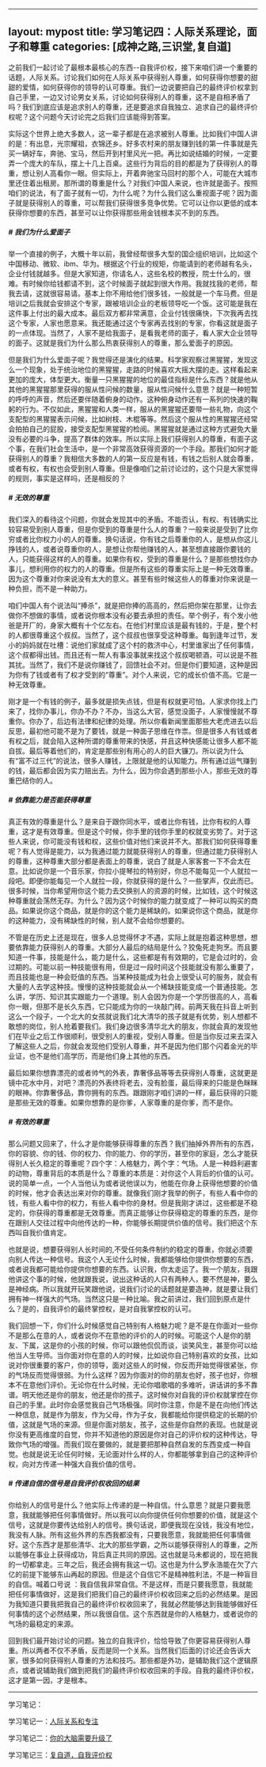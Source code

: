 ***

layout: mypost
title: 学习笔记四：人际关系理论，面子和尊重
categories: [成神之路,三识堂,复自道]
---



之前我们一起讨论了最根本最核心的东西--自我评价权，接下来咱们讲一个重要的话题，人际关系。讨论我们如何在人际关系中获得别人尊重，如何获得你想要的甜甜的爱情，如何获得你的领导的认可尊重。我们一边说要把自己的最终评价权拿到自己手里，一边又讨论男女关系，讨论如何获得别人的尊重，这不是自相矛盾了吗？我们到底应该是追求别人的尊重，还是要追求自我独立、追求自己的最终评价权呢？这个问题今天讨论完之后我们应该能得到答案。

实际这个世界上绝大多数人，这一辈子都是在追求被别人尊重。比如我们中国人讲的是：有出息，光宗耀祖，衣锦还乡。好多农村来的朋友赚到钱的第一件事就是先买一辆好车，奔驰、宝马，然后开到村里风光一把。再比如说结婚的时候，一定要弄一个庞大的车队，摆上十几上百桌。这些行为背后的目的都是为了获得别人的尊重，想让别人高看你一眼。但实际上，开着奔驰宝马回村的那个人，可能在大城市里还住着出租房。那所谓的尊重是什么？对我们中国人来说，也许就是面子。按照咱们的说法，有了面子就有一切，为什么呢？为什么我们这么重视面子呢？因为面子就是获得别人的尊重，可以帮我们获得很多竞争优势。它可以让你以更低的成本获得你想要的东西，甚至可以让你获得那些用金钱根本买不到的东西。

##### # 我们为什么爱面子

 举一个直接的例子，大概十年以前，我曾经帮很多大型的国企组织培训，比如这个中国移动、微软、ibm、华为。根据这个行业的规矩，你能请到的老师越有名头，企业付钱就越多。但是大家知道，你请名人，这些名校的教授，院士什么的，很难。有时候你给钱都请不到，这个时候面子就起到很大作用。我就找我的老师，帮我去请，这就很容易请。基本上你不用给他们很多钱，一般就是一个车马费。但是培训之后我就会安排这个专家，跟被培训企业的老板领导吃一个饭。这可能是我在这件事上付出的最大成本。最后双方都非常满意，企业付钱很痛快，下次我再去找这个专家，人家也愿意来。我还能通过这个专家再去找别的专家，你看这就是面子的一点体现。当然了，人家不是给我面子，是看我老师的面子，看人家大企业领导的面子。这就是我们为什么那么热衷获得别人的尊重，那么爱面子的原因。

但是我们为什么爱面子呢？我觉得还是演化的结果。科学家观察过黑猩猩，发现这么一个现象，处于统治地位的黑猩猩，走路的时候喜欢大摇大摆的走。这样看起来更加的庞大，体型更大。衡量一只黑猩猩的地位的最佳指标是什么东西？就是他从其他的黑猩猩那里获得的服从性问候的数量，服从性问候什么意思？就是一种短暂的呼呼的声音，然后还要伴随着俯身的动作。这种俯身动作还有一系列的快速的鞠躬的行为。不仅如此，黑猩猩和人类一样，服从的黑猩猩还要带一些礼物，向这个支配型的黑猩猩表示问候，比如树枝、木棍等等。然后这个服从性的黑猩猩还经常会拍拍自己的屁股，接受支配型黑猩猩的检阅。黑猩猩就是通过这种方式避免大量没有必要的斗争，提高了群体的效率。所以实际上我们获得别人的尊重，有面子这个事，在我们社会生活中，是一个非常高效获得资源的一个手段。那我们如何才能获得别人的尊重？我相信大多数的人的第一反应是有钱，有钱之后别人就会尊重，或者有权，有权也会受到别人尊重。但是像咱们之前讨论过的，这个只是大家觉得的规则，事实是这样吗，还是相反的？

##### # 无效的尊重

我们深入的看待这个问题，你就会发现其中的矛盾。不能否认，有权、有钱确实比较容易受到别人尊重，但是你受到的尊重是什么人的尊重？一般来说是受到了比你穷或者比你权力小的人的尊重。换句话说，你有钱之后尊重你的人，是想从你这儿挣钱的人，或者说尊重你的人，是想让你帮他赚钱的人，甚至想直接跟你要钱的人，只能获得这样的人的尊重。如果你有权，受到的尊重是什么？是那些想找你办事儿，想利用你的权力的人的尊重。但是所有这些的尊重实际上是一种无效尊重。因为这个尊重对你来说没有太大的意义。甚至有些时候这些人的尊重对你来说是一种负担，而不是一种助力。

咱们中国人有个说法叫“捧杀”，就是把你捧的高高的，然后把你架在那里，让你去做你不想做的事情，或者说你根本没有必要去承担的责任。举个例子，有个发小他爸是开厂的，身家大概有十个亿左右。在他们村里应该是最有钱的，于是，整个村的人都很尊重这个叔叔。当然了，这个叔叔也很享受这种尊重。每到逢年过节，发小的妈妈就在吐槽：说他们家就成了这个村的救济中心，村里谁家出了任何事情，这个叔都得出钱。而且还有一帮人有事没事就来找这个叔叔喝顿酒，可以说是不胜其扰。当然了，我们不是说你赚钱了，回馈社会不对。但是你们要知道，这种是因为你有了钱或者有了权才受到的“尊重”。对个人来说，它的成长价值不高。它是一种无效尊重。

刚才是一个有钱的例子，最多就是损失点钱，但是有权就更可怕。人家求你找上门来了，找你办事儿，你办不办？不办，当这么大官，感觉没面子，人家慢慢就不尊重你。你办了，后边有法律和纪律的处理。所以你看新闻里面那些大老虎进去以后反思，最初他可能不是为了要钱，就是一种面子思维在作祟。但是很多人有钱或者有权之后，就会陷入这种所谓的尊重带来的快感，并且这种快感能让很多人都不能自拔。最后等着他们的，肯定是那些别有用心的人的巨大镰刀。所以说为什么有“富不过三代”的说法，很多人赚钱，上限就是他的认知能力。所有通过运气赚到的钱，最后都会因为实力赔出去。为什么，因为你会遇到那些小人，那些无效的尊重巴结你的人。

##### # 依靠能力是否能获得尊重

真正有效的尊重是什么？是来自于跟你同水平，或者比你有钱，比你有权的人尊重，这才是有效尊重。但是这个时候，你手里的钱你手里的权就变劣势了。对于这些人来说，你可能没有钱和权，这些价值对他们来说并不大。那我们如何获得尊重呢？有人觉得是能力，以为我通过能力就能获得别人的尊重，但通过能力获得别人的尊重，这种尊重大部分都是表面上的尊重，说白了就是人家客套一下不会太在意。比如说你是一个音乐家，你拉小提琴拉的特别好，你总不能每见一个人就拉一段吧。即便你能每见一个人就拉一段，你就获得的是什么？一些掌声，仅此而已。很多时候，当你希望用你这个能力去交换别人的资源的时候，比如钱，这个时候这种尊重就会荡然无存。为什么？因为这个时候你的能力就变成了一种可以购买的商品。如果说你这个商品，就是你的这个能力是稀缺的。如果说你这个商品，就是你的这种能力，没有稀缺性的时候，别人就不会给你想要的。

不管是在历史上还是现在，很多人总觉得怀才不遇，实际上就是抱着这种思想，想要依靠能力获得别人的尊重。大部分人最后的结局是什么？狡兔死走狗烹。而且要知道一件事，技能是什么，能力是什么，这些都是有有效期的，它是会过时的，会过期的。可能以前一种技能很有用，但是过一段时间这个技能就没有那么重要了，而且技能也是一种会贬值的东西。当某种技能成为社会上很受认可的服务，就会有大量的人去学这种技。慢慢的这种技能就会从一个稀缺技能变成一个普通技能。怎么讲，学历、知识其实跟能力一个道理。别人会因为你是一个学历很高的人，高看你一眼，但那不是长久东西，它只能成为你的一块敲门砖。前两天我在抖音上听到这么一个段子，一个北大的女孩就说我们北大清华的孩子就是有优势，别人想都不敢想的岗位，别人抢着要我们。我们身边很多清华北大的朋友，你就会真的发现他们在毕业之后工作很顺利，很受别人的重视，受别人尊重。但是当你反过来去深入了解这些人之后，你就会发现他们受别人尊重，并不是因为他们那个闪着金光的毕业证，也不是他们高学历，而是他们身上其他的东西。

最后如果你想靠漂亮的或者帅气的外表，靠奢侈品等等去获得别人尊重，这就更是镜中花水中月，对吧？漂亮的外表终将老去，没有脸蛋，最后得来的只能是色眯眯的眼神。你靠奢侈品，靠你拥有的东西。跟跟刚才咱们讲的一样，最后获得的只能是那些无效的尊重。如果你想靠的是你爹，人家尊重的是你爹，而不是你。

##### # 有效的尊重

那么问题又回来了，什么才是你能够获得尊重的东西？我们抽掉外界所有的东西，你的容貌、你的钱、你的权力、你的能力、你的学历，甚至你的家庭，怎么才能获得别人长久稳定的尊重呢？四个字：人格魅力，两个字：气场。人是一种趋利避害的动物，尊重背后的本质是什么？尊重的本质是：对你这个人背后的价值的认可。说的简单一点，一个人当他认为或者说他误以为，他能在你身上获得他想要的价值的时候，他才会表达出来对你的尊重。就像我们刚才我举的例子，有些人看中你的钱，有些人看中你的权力，有些人看中你的身材。但是我刚才讲过，这些都是不稳定的，你获得的尊重都是无效尊重。而真正能够让你获得稳定的尊重的东西，是你在跟别人交往过程中向他传达的一种，你能够长期提供价值的信号。我们把这个东西叫自我价值肯定。

也就是说，想要获得别人长时间的,不受任何条件制约的稳定的尊重，你就必须要向别人传达一种信号。我这个人无论什么时候，我都能够给你提供你想要的东西，或者说我都可能给你提供你想要的东西。认识我，你太走运了。我一个朋友，我跟他讲这个事的时候，他就跟我说，说出这种话的人只有两种人，要不然是神，要么是神经病。所以我就开玩笑跟他说，说我们讨论的话题就是要造神，就是要让我们拥有神一样强大的气场。当然这只是一种比喻。我之前讲过，我们回到原点是什么？是的，自我评价的最终掌控权，是对自我掌控权的认可。

我们回想一下，你们什么时候感觉自己特别有人格魅力呢？是不是在你面对一些你不是那么在意的人，或者说你不在意他的评价的人的时候。可能这个人是你的朋友、下属，这是你的小孩的时候，你可以跟他侃侃而谈，谈笑风生，甚至你可以给他当人生导师。当你面对你在意的人的时候，比如说你自己特别喜欢的女孩，比如说对你很重要的客户，你的领导，面对这些人的时候，你反而开始觉得很紧张，你的气场反而觉得很弱。为什么这样？因为你面对的你的朋友也好，孩子也好，你根本不在意他们评价。无论你在什么时候，无论你唱歌唱的多难听，讲话讲的多不靠谱。明天他还是你的朋友，他还是你的孩子。这时候你对自我的评价权就掌控在你自己的手里。此时你会感觉我自己气场极强。同时你注意，你是不是在向他们传达一种信息，就是作为朋友，作为父母，作为子女，我都能给你提供稳定的长期的价值，这就是气场的来源。但是你面对朋友，孩子，这些是你自然的表现。也就是说你没有更高维度的自觉，你并不知道他的原因是你对自己的评价权的这种传达，导致你气场的增强。而我们现在要做的，就是要把那种自然自发的东西变成一种自觉。也就是说无论任何时候，无论面对什么样的人，你都能够拿到自己的这种评价权，向对方传递一种强大自我价值的信号。

##### # 传递自信的信号是自我评价权收回的结果

你给别人的信号是什么？他实际上传递的是一种自信。什么意思？就是只要我愿意，我就能够把任何事情做好。所以我可以向你提供任何你想要的价值，就是这个信号，这就是你要传达给别人的信号。换句话说，即便我现在没钱，我没有地位，我没有人脉。所有这些外界的东西我都没有，只要我愿意，我就能把任何事情做好。这个东西才是那些清华、北大的那些学霸，之所以能够获得别人的尊重，之所以能够在事业上获得成功，背后真正共同的原因。这也就是马未都说的，现在把我的一切都拿走。三年之后，我还会拥有我这一切。这也是为什么罗永浩能在欠了六亿的前提下能够东山再起的原因。但是这个自信它不是精神胜利法，不是一种盲目的自信。喊着口号说 ：我自信我非常自信。不是这样，而是只要我愿意，我就能把任何事情做好，这是我们把我们自己的最终评价权收回来之后的必然结果。是因为我知道只要我把我自己的最终评价权收回来了，我就必然能够达到我能够做好任何事情的这个必然结果，所以我很自信。这个东西就是你的人格魅力，或者说你的气场的最稳定的来源。

回到我们最开始讨论的问题。独立的自我评价，恰恰导致了你更容易获得别人尊重。所以两者不仅不矛盾，反而是同一个关系。当然我们后面的讨论还会告诉大家，很多如何获得别人尊重的方法和技巧。那些都是外功，是辅助我们这个逻辑原点，或者说辅助我们做到把我们的最终评价权收回来的手段。自我的最终评价权，这才是第一因，才是根本。

***

学习笔记：

学习笔记一：[人际关系和专注](https://mp.weixin.qq.com/s?__biz=MzUzODU0NjMxNA==\&mid=2247484919\&idx=1\&sn=4b986856b773669c6c4b4613ddba641f\&chksm=fad75c12cda0d504a07084577dba2fd9ea8df8582856901906dbd1b4a360071a3eff78a287b0\&token=1348745843\&lang=zh_CN\&scene=21#wechat_redirect)

学习笔记二：[你的大脑需要升级了](https://www.zahui.top/posts/2024/09/21/BecomingaGod2.html)

学习笔记三：[复自道，自我评价权](https://mp.weixin.qq.com/s?__biz=MzUzODU0NjMxNA==\&mid=2247484946\&idx=1\&sn=392e7cf5c7bb2a9a63cdafe6db18d25d\&chksm=fad75ff7cda0d6e11d657149b831201af8170e16295ac26d864fd852c74c0680ae581634d03b\&token=1593664676\&lang=zh_CN\&scene=21#wechat_redirect)
